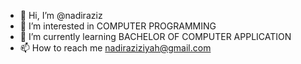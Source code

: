 - 👋 Hi, I’m @nadiraziz
- 👀 I’m interested in COMPUTER PROGRAMMING
- 🌱 I’m currently learning BACHELOR OF COMPUTER APPLICATION
- 📫 How to reach me nadiraziziyah@gmail.com

<!---
nadiraziz/nadiraziz is a ✨ special ✨ repository because its `README.md` (this file) appears on your GitHub profile.
You can click the Preview link to take a look at your changes.
--->

